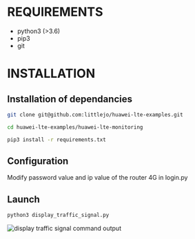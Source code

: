 # REQUIREMENTS

* python3 (>3.6)
* pip3
* git

# INSTALLATION

## Installation of dependancies

```sh
git clone git@github.com:littlejo/huawei-lte-examples.git
```

```sh
cd huawei-lte-examples/huawei-lte-monitoring
```

```sh
pip3 install -r requirements.txt
```

## Configuration

Modify password value and ip value of the router 4G in login.py

## Launch

```sh
python3 display_traffic_signal.py
```

![display traffic signal command output](https://raw.githubusercontent.com/littlejo/huawei-lte-examples/master/huawei-lte-monitoring/demo.gif)
